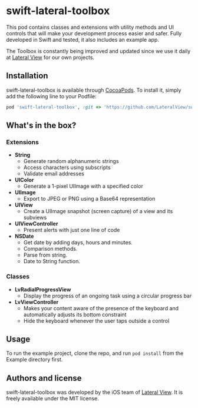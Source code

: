 # swift-lateral-toolbox

This pod contains classes and extensions with utility methods and UI controls that will make your development process easier and safer. Fully developed in Swift and tested, it also includes an example app. 

The Toolbox is constantly being improved and updated since we use it daily at [Lateral View](https://lateralview.co/) for our own projects.

## Installation

swift-lateral-toolbox is available through [CocoaPods](http://cocoapods.org). To install
it, simply add the following line to your Podfile:

```ruby
pod 'swift-lateral-toolbox', :git => 'https://github.com/LateralView/swift-lateral-toolbox.git'
```

## What's in the box?

### Extensions

* **String**
	* Generate random alphanumeric strings
	* Access characters using subscripts
	* Validate email addresses
* **UIColor**
	* Generate a 1-pixel UIImage with a specified color
* **UIImage**
	* Export to JPEG or PNG using a Base64 representation
* **UIView**
	* Create a UIImage snapshot (screen capture) of a view and its subviews
* **UIViewController**
	* Present alerts with just one line of code
* **NSDate**
	* Get date by adding days, hours and minutes.
	* Comparison methods.
	* Parse from string.
	* Date to String function.

### Classes

* **LvRadialProgressView**
	* Display the progress of an ongoing task using a circular progress bar
* **LvViewController**
	* Makes your content aware of the presence of the keyboard and automatically adjusts its bottom constraint
	* Hide the keyboard whenever the user taps outside a control

## Usage

To run the example project, clone the repo, and run `pod install` from the Example directory first.

## Authors and license

swift-lateral-toolbox was developed by the iOS team of [Lateral View](https://lateralview.co/). It is freely available under the MIT license.
